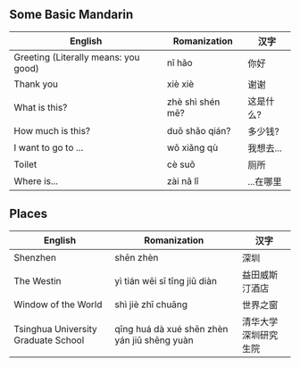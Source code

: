 ## Some Basic Mandarin

|English |Romanization  |汉字  |
|---      |---            |---        |
|Greeting (Literally means: you good)   |nǐ hǎo  |你好   |
|Thank you   |xiè xiè  |谢谢   |
|What is this?   |zhè shì  shén mē?  |这是什么?   |
|How much is this?   |duō shǎo qián?  |多少钱?   |
|I want to go to ...   |wǒ xiǎng qù  |我想去...   |
|Toilet  |cè suǒ  |厕所   |
|Where is...  |zài nǎ lǐ  |...在哪里   |





## Places

|English |Romanization  |汉字  |
|---      |---            |---        |
|Shenzhen   |shēn zhèn  |深圳   |
|The Westin   |yì tián wēi sī tīng jiǔ diàn  |益田威斯汀酒店   |
|Window of the World   |shì jiè zhī chuāng  |世界之窗   |
|Tsinghua University Graduate School   |qīng huá  dà xué shēn zhèn  yán jiū shēng yuàn  |清华大学深圳研究生院   |

  
  
  







